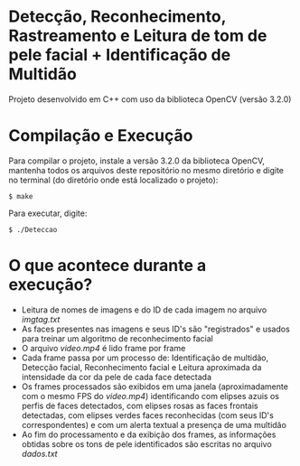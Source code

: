 # Detecção, Reconhecimento, Rastreamento e Leitura de tom de pele facial + Identificação de Multidão


Projeto desenvolvido em C++ com uso da biblioteca OpenCV (versão 3.2.0)

# Compilação e Execução
Para compilar o projeto, instale a versão 3.2.0 da biblioteca OpenCV, mantenha todos os arquivos deste repositório no mesmo diretório e digite no terminal (do diretório onde está localizado o projeto):

    $ make 

Para executar, digite:

    $ ./Deteccao

# O que acontece durante a execução?
  - Leitura de nomes de imagens e do ID de cada imagem no arquivo *imgtag.txt*
  - As faces presentes nas imagens e seus ID's são "registrados" e usados para treinar um algoritmo de reconhecimento facial
  - O arquivo *video.mp4* é lido frame por frame
  - Cada frame passa por um processo de: Identificação de multidão, Detecção facial, Reconhecimento facial e Leitura aproximada da intensidade da cor da pele de cada face detectada
  - Os frames processados são exibidos em uma janela (aproximadamente com o mesmo FPS do *video.mp4*) identificando com elipses azuis os perfis de faces detectados, com elipses rosas as faces frontais detectadas, com elipses verdes faces reconhecidas (com seus ID's correspondentes) e com um alerta textual a presença de uma multidão
  - Ao fim do processamento e da exibição dos frames, as informações obtidas sobre os tons de pele identificados são escritas no arquivo *dados.txt*
   
   
